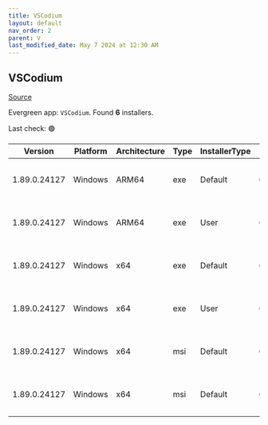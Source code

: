 ```yaml
---
title: VSCodium
layout: default
nav_order: 2
parent: V
last_modified_date: May 7 2024 at 12:30 AM
---
```


## VSCodium

[Source](https://vscodium.com)

Evergreen app: `VSCodium`. Found **6** installers.

Last check: 🟢

| Version      | Platform | Architecture | Type | InstallerType | Date     | Size      | URI                                                                                                                                                                                                                                      |
| ------------ | -------- | ------------ | ---- | ------------- | -------- | --------- | ---------------------------------------------------------------------------------------------------------------------------------------------------------------------------------------------------------------------------------------- |
| 1.89.0.24127 | Windows  | ARM64        | exe  | Default       | 6/5/2024 | 93250864  | [https://github.com/VSCodium/vscodium/releases/download/1.89.0.24127/VSCodiumSetup-arm64-1.89.0.24127.exe](https://github.com/VSCodium/vscodium/releases/download/1.89.0.24127/VSCodiumSetup-arm64-1.89.0.24127.exe)                     |
| 1.89.0.24127 | Windows  | ARM64        | exe  | User          | 6/5/2024 | 93251255  | [https://github.com/VSCodium/vscodium/releases/download/1.89.0.24127/VSCodiumUserSetup-arm64-1.89.0.24127.exe](https://github.com/VSCodium/vscodium/releases/download/1.89.0.24127/VSCodiumUserSetup-arm64-1.89.0.24127.exe)             |
| 1.89.0.24127 | Windows  | x64          | exe  | Default       | 6/5/2024 | 96602784  | [https://github.com/VSCodium/vscodium/releases/download/1.89.0.24127/VSCodiumSetup-x64-1.89.0.24127.exe](https://github.com/VSCodium/vscodium/releases/download/1.89.0.24127/VSCodiumSetup-x64-1.89.0.24127.exe)                         |
| 1.89.0.24127 | Windows  | x64          | exe  | User          | 6/5/2024 | 96603219  | [https://github.com/VSCodium/vscodium/releases/download/1.89.0.24127/VSCodiumUserSetup-x64-1.89.0.24127.exe](https://github.com/VSCodium/vscodium/releases/download/1.89.0.24127/VSCodiumUserSetup-x64-1.89.0.24127.exe)                 |
| 1.89.0.24127 | Windows  | x64          | msi  | Default       | 6/5/2024 | 111284224 | [https://github.com/VSCodium/vscodium/releases/download/1.89.0.24127/VSCodium-x64-1.89.0.24127.msi](https://github.com/VSCodium/vscodium/releases/download/1.89.0.24127/VSCodium-x64-1.89.0.24127.msi)                                   |
| 1.89.0.24127 | Windows  | x64          | msi  | Default       | 6/5/2024 | 111284224 | [https://github.com/VSCodium/vscodium/releases/download/1.89.0.24127/VSCodium-x64-updates-disabled-1.89.0.24127.msi](https://github.com/VSCodium/vscodium/releases/download/1.89.0.24127/VSCodium-x64-updates-disabled-1.89.0.24127.msi) |

